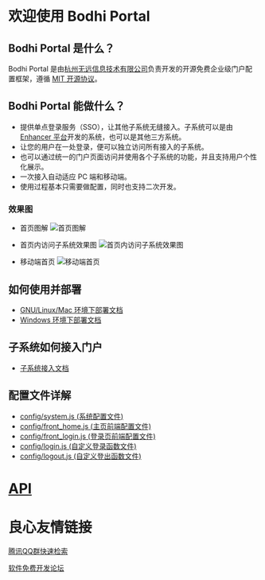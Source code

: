 # 欢迎使用 Bodhi Portal

## Bodhi Portal 是什么？
Bodhi Portal 是由[杭州无远信息技术有限公司](https://enhancer.io)负责开发的开源免费企业级门户配置框架，遵循 [MIT 开源协议](https://mit-license.org)。

## Bodhi Portal 能做什么？
- 提供单点登录服务（SSO），让其他子系统无缝接入。子系统可以是由 [Enhancer 平台](https://enhancer.io)开发的系统，也可以是其他三方系统。
- 让您的用户在一处登录，便可以独立访问所有接入的子系统。
- 也可以通过统一的门户页面访问并使用各个子系统的功能，并且支持用户个性化展示。
- 一次接入自动适应 PC 端和移动端。
- 使用过程基本只需要做配置，同时也支持二次开发。

### 效果图

- 首页图解
![首页图解](./docs/portal-11.png)

- 首页内访问子系统效果图
![首页内访问子系统效果图](./docs/portal-22.png)

- 移动端首页
![移动端首页](./docs/portal-33.png)

## 如何使用并部署
- [GNU/Linux/Mac 环境下部署文档](https://enhancer.io/tutorials-portal)
- [Windows 环境下部署文档](https://enhancer.io/tutorials-portal)

## 子系统如何接入门户
- [子系统接入文档](https://enhancer.io/tutorials-portal)

## 配置文件详解

- [config/system.js (系统配置文件)](https://enhancer.io/tutorials-portal)
- [config/front_home.js (主页前端配置文件)](https://enhancer.io/tutorials-portal)
- [config/front_login.js (登录页前端配置文件)](https://enhancer.io/tutorials-portal)
- [config/login.js (自定义登录函数文件)](https://enhancer.io/tutorials-portal)
- [config/logout.js (自定义登出函数文件)](https://enhancer.io/tutorials-portal)

# [API](https://enhancer.io/tutorials-portal)





 # 良心友情链接

[腾讯QQ群快速检索](http://u.720life.cn/s/8cf73f7c)

[软件免费开发论坛](http://u.720life.cn/s/bbb01dc0)